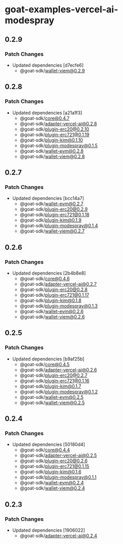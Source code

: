 # goat-examples-vercel-ai-modespray

## 0.2.9

### Patch Changes

- Updated dependencies [d7ecfe6]
  - @goat-sdk/wallet-viem@0.2.9

## 0.2.8

### Patch Changes

- Updated dependencies [a21a1f3]
  - @goat-sdk/core@0.4.7
  - @goat-sdk/adapter-vercel-ai@0.2.8
  - @goat-sdk/plugin-erc20@0.2.10
  - @goat-sdk/plugin-erc721@0.1.19
  - @goat-sdk/plugin-kim@0.1.10
  - @goat-sdk/plugin-modespray@0.1.5
  - @goat-sdk/wallet-evm@0.2.8
  - @goat-sdk/wallet-viem@0.2.8

## 0.2.7

### Patch Changes

- Updated dependencies [bcc14a7]
  - @goat-sdk/wallet-evm@0.2.7
  - @goat-sdk/plugin-erc20@0.2.9
  - @goat-sdk/plugin-erc721@0.1.18
  - @goat-sdk/plugin-kim@0.1.9
  - @goat-sdk/plugin-modespray@0.1.4
  - @goat-sdk/wallet-viem@0.2.7

## 0.2.6

### Patch Changes

- Updated dependencies [2b4b8e8]
  - @goat-sdk/core@0.4.6
  - @goat-sdk/adapter-vercel-ai@0.2.7
  - @goat-sdk/plugin-erc20@0.2.8
  - @goat-sdk/plugin-erc721@0.1.17
  - @goat-sdk/plugin-kim@0.1.8
  - @goat-sdk/plugin-modespray@0.1.3
  - @goat-sdk/wallet-evm@0.2.6
  - @goat-sdk/wallet-viem@0.2.6

## 0.2.5

### Patch Changes

- Updated dependencies [b9af25b]
  - @goat-sdk/core@0.4.5
  - @goat-sdk/adapter-vercel-ai@0.2.6
  - @goat-sdk/plugin-erc20@0.2.7
  - @goat-sdk/plugin-erc721@0.1.16
  - @goat-sdk/plugin-kim@0.1.7
  - @goat-sdk/plugin-modespray@0.1.2
  - @goat-sdk/wallet-evm@0.2.5
  - @goat-sdk/wallet-viem@0.2.5

## 0.2.4

### Patch Changes

- Updated dependencies [50180d4]
  - @goat-sdk/core@0.4.4
  - @goat-sdk/adapter-vercel-ai@0.2.5
  - @goat-sdk/plugin-erc20@0.2.6
  - @goat-sdk/plugin-erc721@0.1.15
  - @goat-sdk/plugin-kim@0.1.6
  - @goat-sdk/plugin-modespray@0.1.1
  - @goat-sdk/wallet-evm@0.2.4
  - @goat-sdk/wallet-viem@0.2.4

## 0.2.3

### Patch Changes

- Updated dependencies [1906022]
  - @goat-sdk/adapter-vercel-ai@0.2.4
